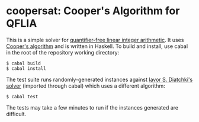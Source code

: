 # coopersat: Cooper's Algorithm for QFLIA

This is a simple solver for [quantifier-free linear integer arithmetic][3]. It uses
[Cooper's algorithm][1] and is written in Haskell. To build and install, use
cabal in the root of the repository working directory:

    $ cabal build
    $ cabal install

The test suite runs randomly-generated instances against
[Iavor S. Diatchki's solver][2] (imported through cabal) which uses a different
algorithm:

    $ cabal test

The tests may take a few minutes to run if the instances generated are
difficult.

[1]: https://www.cs.cmu.edu/~emc/spring06/home1_files/Cooper.pdf
[2]: https://hackage.haskell.org/package/presburger
[3]: https://en.wikipedia.org/wiki/Presburger_arithmetic
